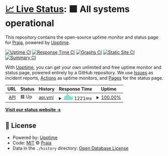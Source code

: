 # [📈 Live Status](https://status.praja.buzz): <!--live status--> **🟩 All systems operational**

This repository contains the open-source uptime monitor and status page for [Praja](https://praja.buzz), powered by [Upptime](https://github.com/upptime/upptime).

[![Uptime CI](https://github.com/praja/upptime/workflows/Uptime%20CI/badge.svg)](https://github.com/praja/upptime/actions?query=workflow%3A%22Uptime+CI%22)
[![Response Time CI](https://github.com/praja/upptime/workflows/Response%20Time%20CI/badge.svg)](https://github.com/praja/upptime/actions?query=workflow%3A%22Response+Time+CI%22)
[![Graphs CI](https://github.com/praja/upptime/workflows/Graphs%20CI/badge.svg)](https://github.com/praja/upptime/actions?query=workflow%3A%22Graphs+CI%22)
[![Static Site CI](https://github.com/praja/upptime/workflows/Static%20Site%20CI/badge.svg)](https://github.com/praja/upptime/actions?query=workflow%3A%22Static+Site+CI%22)
[![Summary CI](https://github.com/praja/upptime/workflows/Summary%20CI/badge.svg)](https://github.com/praja/upptime/actions?query=workflow%3A%22Summary+CI%22)

With [Upptime](https://upptime.js.org), you can get your own unlimited and free uptime monitor and status page, powered entirely by a GitHub repository. We use [Issues](https://github.com/praja/upptime/issues) as incident reports, [Actions](https://github.com/praja/upptime/actions) as uptime monitors, and [Pages](https://status.praja.buzz) for the status page.

<!--start: status pages-->
<!-- This summary is generated by Upptime (https://github.com/upptime/upptime) -->
<!-- Do not edit this manually, your changes will be overwritten -->
<!-- prettier-ignore -->
| URL | Status | History | Response Time | Uptime |
| --- | ------ | ------- | ------------- | ------ |
| <img alt="" src="https://favicons.githubusercontent.com/api.thecircleapp.in" height="13"> [API](https://api.thecircleapp.in) | 🟩 Up | [api.yml](https://github.com/praja/upptime/commits/HEAD/history/api.yml) | <details><summary><img alt="Response time graph" src="./graphs/api/response-time-week.png" height="20"> 1221ms</summary><br><a href="https://praja.github.io/uptime/history/api"><img alt="Response time 1385" src="https://img.shields.io/endpoint?url=https%3A%2F%2Fraw.githubusercontent.com%2Fpraja%2Fupptime%2FHEAD%2Fapi%2Fapi%2Fresponse-time.json"></a><br><a href="https://praja.github.io/uptime/history/api"><img alt="24-hour response time 1069" src="https://img.shields.io/endpoint?url=https%3A%2F%2Fraw.githubusercontent.com%2Fpraja%2Fupptime%2FHEAD%2Fapi%2Fapi%2Fresponse-time-day.json"></a><br><a href="https://praja.github.io/uptime/history/api"><img alt="7-day response time 1221" src="https://img.shields.io/endpoint?url=https%3A%2F%2Fraw.githubusercontent.com%2Fpraja%2Fupptime%2FHEAD%2Fapi%2Fapi%2Fresponse-time-week.json"></a><br><a href="https://praja.github.io/uptime/history/api"><img alt="30-day response time 1242" src="https://img.shields.io/endpoint?url=https%3A%2F%2Fraw.githubusercontent.com%2Fpraja%2Fupptime%2FHEAD%2Fapi%2Fapi%2Fresponse-time-month.json"></a><br><a href="https://praja.github.io/uptime/history/api"><img alt="1-year response time 1299" src="https://img.shields.io/endpoint?url=https%3A%2F%2Fraw.githubusercontent.com%2Fpraja%2Fupptime%2FHEAD%2Fapi%2Fapi%2Fresponse-time-year.json"></a></details> | <details><summary><a href="https://praja.github.io/uptime/history/api">100.00%</a></summary><a href="https://praja.github.io/uptime/history/api"><img alt="All-time uptime 100.00%" src="https://img.shields.io/endpoint?url=https%3A%2F%2Fraw.githubusercontent.com%2Fpraja%2Fupptime%2FHEAD%2Fapi%2Fapi%2Fuptime.json"></a><br><a href="https://praja.github.io/uptime/history/api"><img alt="24-hour uptime 100.00%" src="https://img.shields.io/endpoint?url=https%3A%2F%2Fraw.githubusercontent.com%2Fpraja%2Fupptime%2FHEAD%2Fapi%2Fapi%2Fuptime-day.json"></a><br><a href="https://praja.github.io/uptime/history/api"><img alt="7-day uptime 100.00%" src="https://img.shields.io/endpoint?url=https%3A%2F%2Fraw.githubusercontent.com%2Fpraja%2Fupptime%2FHEAD%2Fapi%2Fapi%2Fuptime-week.json"></a><br><a href="https://praja.github.io/uptime/history/api"><img alt="30-day uptime 100.00%" src="https://img.shields.io/endpoint?url=https%3A%2F%2Fraw.githubusercontent.com%2Fpraja%2Fupptime%2FHEAD%2Fapi%2Fapi%2Fuptime-month.json"></a><br><a href="https://praja.github.io/uptime/history/api"><img alt="1-year uptime 100.00%" src="https://img.shields.io/endpoint?url=https%3A%2F%2Fraw.githubusercontent.com%2Fpraja%2Fupptime%2FHEAD%2Fapi%2Fapi%2Fuptime-year.json"></a></details>

<!--end: status pages-->

[**Visit our status website →**](https://status.praja.buzz)

## 📄 License

- Powered by: [Upptime](https://github.com/upptime/upptime)
- Code: [MIT](./LICENSE) © [Praja](https://praja.buzz)
- Data in the `./history` directory: [Open Database License](https://opendatacommons.org/licenses/odbl/1-0/)
